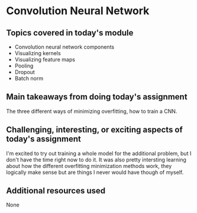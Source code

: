 # Convolution Neural Network

## Topics covered in today's module
* Convolution neural network components
* Visualizing kernels
* Visualizing feature maps
* Pooling
* Dropout
* Batch norm

## Main takeaways from doing today's assignment
The three different ways of minimizing overfitting, how to train a CNN.

## Challenging, interesting, or exciting aspects of today's assignment
I'm excited to try out training a whole model for the additional problem, but I don't have the time right now to do it. It was also pretty intersting learning about how the different overfitting minimization methods work, they logically make sense but are things I never would have though of myself.

## Additional resources used 
None
